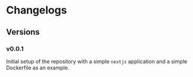 # Changelogs

## Versions

### v0.0.1

Initial setup of the repository with a simple `nextjs` application and a simple Dockerfile as an example. 
